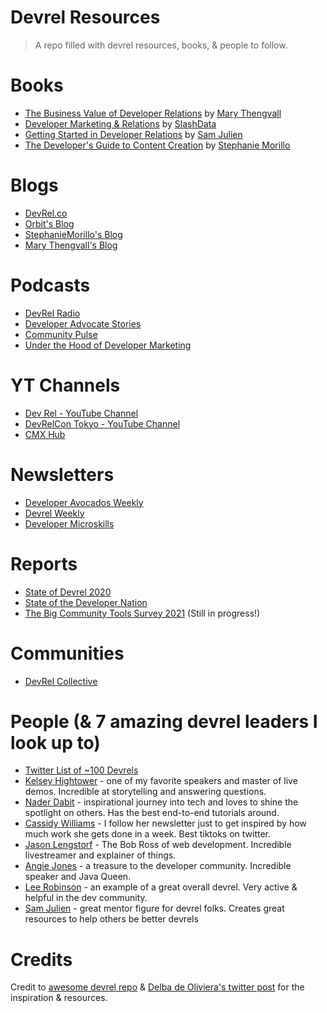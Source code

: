 # Devrel Resources
> A repo filled with devrel resources, books, & people to follow.

# Books
- [The Business Value of Developer Relations](https://www.amazon.com/Business-Value-Developer-Relations-Communities/dp/1484237471/ref=pd_sbs_1/137-5281060-5988909?pd_rd_w=j1ksT&pf_rd_p=f8e24c42-8be0-4374-84aa-bb08fd897453&pf_rd_r=5J80EP23D4HT23HFJA2K&pd_rd_r=fe52f5c1-5dcc-4f78-914f-126eac837a09&pd_rd_wg=jAKKa&pd_rd_i=1484237471&psc=1) by [Mary Thengvall](https://twitter.com/mary_grace)
- [Developer Marketing & Relations](https://www.amazon.com/Developer-Marketing-Relations-Essential-Guide/dp/B08KH3T5TN) by [SlashData](https://twitter.com/SlashDataHQ)
- [Getting Started in Developer Relations](https://learn.samjulien.com/getting-started-in-developer-relations) by [Sam Julien](https://twitter.com/samjulien)
- [The Developer's Guide to Content Creation](https://www.stephaniemorillo.co/product-page/the-developer-s-guide-to-content-creation) by [Stephanie Morillo](https://twitter.com/radiomorillo)

# Blogs
- [DevRel.co](https://devrel.co/blog/)
- [Orbit's Blog](https://orbit.love/blog/)
- [StephanieMorillo's Blog](https://www.stephaniemorillo.co/blog)
- [Mary Thengvall's Blog](https://www.marythengvall.com/blog/category/DevRel)

# Podcasts
- [DevRel Radio](https://devrelrad.io/)
- [Developer Advocate Stories](https://podcasts.apple.com/gb/podcast/developer-advocate-stories/id1527645854)
- [Community Pulse](https://www.communitypulse.io/)
- [Under the Hood of Developer Marketing](https://www.devrelx.com/podcast)

# YT Channels
- [Dev Rel - YouTube Channel](https://www.youtube.com/channel/UCabc3QtCLKsNeTOx9cqDSlQ) 
- [DevRelCon Tokyo - YouTube Channel](https://www.youtube.com/channel/UCjq8Gi9QoMYRBPbo9ReTiUw) 
- [CMX Hub](https://www.youtube.com/c/CMXHub)

# Newsletters
- [Developer Avocados Weekly](https://tinyletter.com/developeravocados/)
- [Devrel Weekly](https://devrelweekly.com/)
- [Developer Microskills](https://developermicroskills.com/)

# Reports
- [State of Devrel 2020](https://www.reverecommunications.com/post/state-of-developer-relations-2020-report)
- [State of the Developer Nation](https://www.slashdata.co/free-resources/)
- [The Big Community Tools Survey 2021](https://orbit.love/blog/the-big-community-tools-survey-2021) (Still in progress!)

# Communities
- [DevRel Collective](https://devrelcollective.fun/)

# People (& 7 amazing devrel leaders I look up to)
- [Twitter List of ~100 Devrels](https://twitter.com/i/lists/1157031092102189056)
- [Kelsey Hightower](https://twitter.com/kelseyhightower) - one of my favorite speakers and master of live demos. Incredible at storytelling and answering questions. 
- [Nader Dabit](https://twitter.com/dabit3) - inspirational journey into tech and loves to shine the spotlight on others. Has the best end-to-end tutorials around.
- [Cassidy Williams](https://twitter.com/cassidoo) - I follow her newsletter just to get inspired by how much work she gets done in a week. Best tiktoks on twitter.
- [Jason Lengstorf](https://twitter.com/jlengstorf) - The Bob Ross of web development. Incredible livestreamer and explainer of things.
- [Angie Jones](https://twitter.com/techgirl1908) - a treasure to the developer community. Incredible speaker and Java Queen.
- [Lee Robinson](https://twitter.com/leeerob) - an example of a great overall devrel. Very active & helpful in the dev community.
- [Sam Julien](https://twitter.com/samjulien) - great mentor figure for devrel folks. Creates great resources to help others be better devrels

# Credits
Credit to [awesome devrel repo](https://github.com/dmitryvinn/awesome-dev-advocacy) & [Delba de Oliviera's twitter post](https://twitter.com/delba_oliveira/status/1412066769724968962) for the inspiration & resources.
